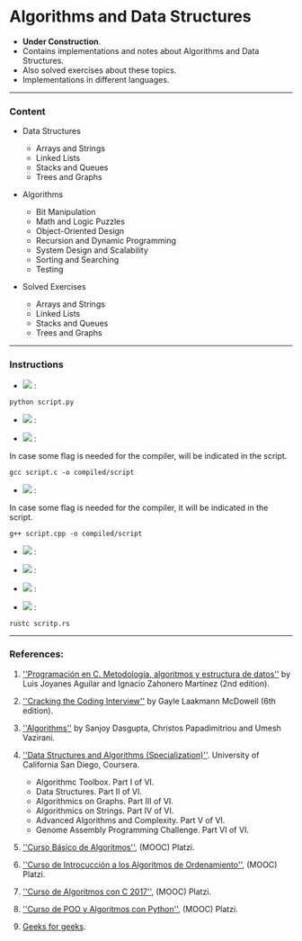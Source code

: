 # Algorithms and Data Structures

* **Under Construction**.
* Contains implementations and notes about Algorithms and Data Structures.
* Also solved exercises about these topics.
* Implementations in different languages.

***

### Content

- Data Structures
  - Arrays and Strings
  - Linked Lists
  - Stacks and Queues
  - Trees and Graphs

- Algorithms
  - Bit Manipulation
  - Math and Logic Puzzles
  - Object-Oriented Design
  - Recursion and Dynamic Programming
  - System Design and Scalability
  - Sorting and Searching
  - Testing

- Solved Exercises
  - Arrays and Strings
  - Linked Lists
  - Stacks and Queues
  - Trees and Graphs
***

### Instructions

* <img src="https://img.shields.io/badge/-Python-blue"> :

```
python script.py
``` 

* <img src="https://img.shields.io/badge/-R-green"> :

* <img src="https://img.shields.io/badge/-C-black"> :

In case some flag is needed for the compiler, will be indicated in the script.

```
gcc script.c -o compiled/script
```

* <img src="https://img.shields.io/badge/-C++-grey"> :

In case some flag is needed for the compiler, it will be indicated in the script.

```
g++ script.cpp -o compiled/script
```

* <img src="https://img.shields.io/badge/-Java-red"> :

* <img src="https://img.shields.io/badge/-JavaScipt-yellow"> :

* <img src="https://img.shields.io/badge/-PHP-purple"> :

* <img src="https://img.shields.io/badge/-Rust-orange"> :

```
rustc scritp.rs
```

***

### References:

1. [''Programación en C. Metodología, algoritmos y estructura de datos''](https://www.casadellibro.com/libro-programacion-en-c-metodologia-algoritmos-y-estructura-de-datos/mkt0003985636/5594290) by Luis Joyanes Aguilar and Ignacio Zahonero Martínez (2nd edition).

2. [''Cracking the Coding Interview''](https://www.amazon.es/s/?ie=UTF8&keywords=cracking+the+coding+interview&index=aps&tag=hydes-21&ref=pd_sl_92iepn15wl_e&adgrpid=56241713415&hvpone=&hvptwo=&hvadid=275357266000&hvpos=&hvnetw=g&hvrand=6153626400494158468&hvqmt=e&hvdev=c&hvdvcmdl=&hvlocint=&hvlocphy=1005424&hvtargid=kwd-297264693965&hydadcr=6347_1820810&gclid=CjwKCAjwn9v7BRBqEiwAbq1Ey2p9-uMCfmfysGzhJXIeanS-c9m2UVZi_14y2Hn2C5XpVuwjo0At2xoCxg8QAvD_BwE) by Gayle Laakmann McDowell (6th edition).

3. [''Algorithms''](http://algorithmics.lsi.upc.edu/docs/Dasgupta-Papadimitriou-Vazirani.pdf) by Sanjoy Dasgupta, Christos Papadimitriou and Umesh Vazirani.

4. [''Data Structures and Algorithms (Specialization)''](https://es.coursera.org/specializations/data-structures-algorithms). University of California San Diego, Coursera.

    * Algorithmc Toolbox. Part I of VI.
    * Data Structures. Part II of VI.
    * Algorithmics on Graphs. Part III of VI.
    * Algorithmics on Strings. Part IV of VI.
    * Advanced Algorithms and Complexity. Part V of VI.
    * Genome Assembly Programming Challenge. Part VI of VI.

5. [''Curso Básico de Algoritmos''](https://platzi.com/clases/algoritmos/), (MOOC) Platzi.
6. [''Curso de Introcucción a los Algoritmos de Ordenamiento''](https://platzi.com/clases/ordenamiento/), (MOOC) Platzi.
7. [''Curso de Algoritmos con C 2017''](https://platzi.com/clases/algoritmos-2017/), (MOOC) Platzi.
8. [''Curso de POO y Algoritmos con Python''](https://platzi.com/clases/poo-python/), (MOOC) Platzi.
9. [Geeks for geeks](www.geeksforgeeks.org).

<!-- http://www.contribution-guide.org/ -->

<!--
None yet: <img src="https://img.shields.io/badge/-None%20Yet-orange">
Python: <img src="https://img.shields.io/badge/-Python-blue">
C: <img src="https://img.shields.io/badge/-C-black">
C++: <img src="https://img.shields.io/badge/-C++-grey">
Go: <img src="https://img.shields.io/badge/-Go-#7FFFD4">  // Aquamarine
Kotlin: <img src="https://img.shields.io/badge/-Kotlin-#FF1493">    // DeepPink
Java: <img src="https://img.shields.io/badge/-Java-red">
PHP: <img src="https://img.shields.io/badge/-PHP-purple">
JavaScript: <img src="https://img.shields.io/badge/-JavaScript-yellow">
Rust: <img src="https://img.shields.io/badge/-Rust-orange">
-->
